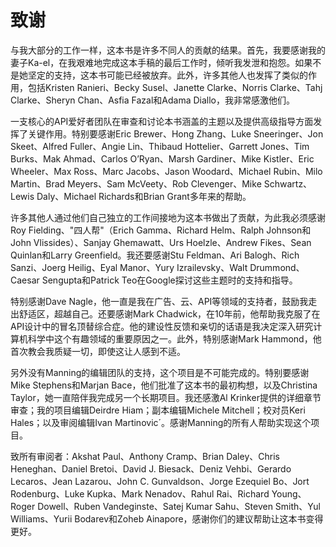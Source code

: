 # 致谢

与我大部分的工作一样，这本书是许多不同人的贡献的结果。首先，我要感谢我的妻子Ka-el，在我艰难地完成这本手稿的最后工作时，倾听我发泄和抱怨。如果不是她坚定的支持，这本书可能已经被放弃。此外，许多其他人也发挥了类似的作用，包括Kristen Ranieri、Becky Susel、Janette Clarke、Norris Clarke、Tahj Clarke、Sheryn Chan、Asfia Fazal和Adama Diallo，我非常感激他们。

一支核心的API爱好者团队在审查和讨论本书涵盖的主题以及提供高级指导方面发挥了关键作用。特别要感谢Eric Brewer、Hong Zhang、Luke Sneeringer、Jon Skeet、Alfred Fuller、Angie Lin、Thibaud Hottelier、Garrett Jones、Tim Burks、Mak Ahmad、Carlos O’Ryan、Marsh Gardiner、Mike Kistler、Eric Wheeler、Max Ross、Marc Jacobs、Jason Woodard、Michael Rubin、Milo Martin、Brad Meyers、Sam McVeety、Rob Clevenger、Mike Schwartz、Lewis Daly、Michael Richards和Brian Grant多年来的帮助。

许多其他人通过他们自己独立的工作间接地为这本书做出了贡献，为此我必须感谢Roy Fielding、"四人帮"（Erich Gamma、Richard Helm、Ralph Johnson和John Vlissides）、Sanjay Ghemawatt、Urs Hoelzle、Andrew Fikes、Sean Quinlan和Larry Greenfield。我还要感谢Stu Feldman、Ari Balogh、Rich Sanzi、Joerg Heilig、Eyal Manor、Yury Izrailevsky、Walt Drummond、Caesar Sengupta和Patrick Teo在Google探讨这些主题时的支持和指导。

特别感谢Dave Nagle，他一直是我在广告、云、API等领域的支持者，鼓励我走出舒适区，超越自己。还要感谢Mark Chadwick，在10年前，他帮助我克服了在API设计中的冒名顶替综合症。他的建设性反馈和亲切的话语是我决定深入研究计算机科学中这个有趣领域的重要原因之一。此外，特别感谢Mark Hammond，他首次教会我质疑一切，即使这让人感到不适。

另外没有Manning的编辑团队的支持，这个项目是不可能完成的。特别要感谢Mike Stephens和Marjan Bace，他们批准了这本书的最初构想，以及Christina Taylor，她一直陪伴我完成另一个长期项目。我还感激Al Krinker提供的详细章节审查；我的项目编辑Deirdre Hiam；副本编辑Michele Mitchell；校对员Keri Hales；以及审阅编辑Ivan Martinovic´。感谢Manning的所有人帮助实现这个项目。

致所有审阅者：Akshat Paul、Anthony Cramp、Brian Daley、Chris Heneghan、Daniel Bretoi、David J. Biesack、Deniz Vehbi、Gerardo Lecaros、Jean Lazarou、John C. Gunvaldson、Jorge Ezequiel Bo、Jort Rodenburg、Luke Kupka、Mark Nenadov、Rahul Rai、Richard Young、Roger Dowell、Ruben Vandeginste、Satej Kumar Sahu、Steven Smith、Yul Williams、Yurii Bodarev和Zoheb Ainapore，感谢你们的建议帮助让这本书变得更好。